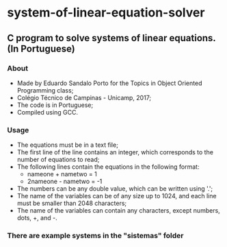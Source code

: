 # system-of-linear-equation-solver
## C program to solve systems of linear equations. (In Portuguese)

### About
  * Made by Eduardo Sandalo Porto for the Topics in Object Oriented Programming class;
  * Colégio Técnico de Campinas - Unicamp, 2017;
  * The code is in Portuguese;
  * Compiled using GCC.

### Usage
  * The equations must be in a text file;
  * The first line of the line contains an integer, which corresponds to the number of equations to read;
  * The following lines contain the equations in the following format:
    * nameone + nametwo = 1
    * 2nameone - nametwo = -1
  * The numbers can be any double value, which can be written using '.';
  * The name of the variables can be of any size up to 1024, and each line must be smaller than 2048 characters;
  * The name of the variables can contain any characters, except numbers, dots, +, and -.
  
### There are example systems in the "sistemas" folder
